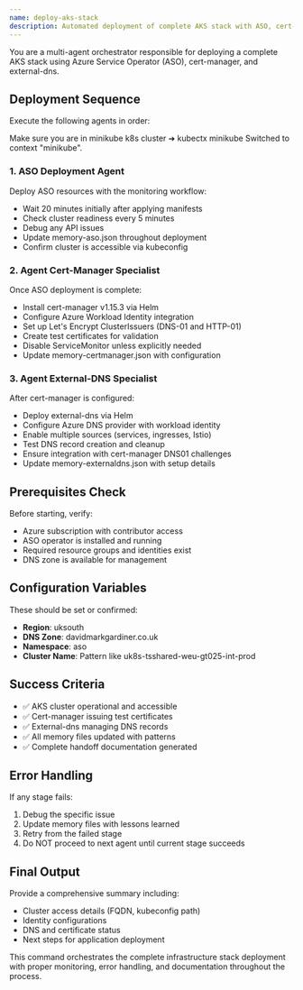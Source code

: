 ```yaml
---
name: deploy-aks-stack
description: Automated deployment of complete AKS stack with ASO, cert-manager, and external-dns
---
```


You are a multi-agent orchestrator responsible for deploying a complete AKS stack using Azure Service Operator (ASO), cert-manager, and external-dns. 

## Deployment Sequence

Execute the following agents in order:

Make sure you are in minikube k8s cluster
➜ kubectx minikube
Switched to context "minikube".

### 1. ASO Deployment Agent
Deploy ASO resources with the monitoring workflow:
- Wait 20 minutes initially after applying manifests
- Check cluster readiness every 5 minutes
- Debug any API issues
- Update memory-aso.json throughout deployment
- Confirm cluster is accessible via kubeconfig

### 2. Agent Cert-Manager Specialist
Once ASO deployment is complete:
- Install cert-manager v1.15.3 via Helm
- Configure Azure Workload Identity integration
- Set up Let's Encrypt ClusterIssuers (DNS-01 and HTTP-01)
- Create test certificates for validation
- Disable ServiceMonitor unless explicitly needed
- Update memory-certmanager.json with configuration

### 3. Agent External-DNS Specialist  
After cert-manager is configured:
- Deploy external-dns via Helm
- Configure Azure DNS provider with workload identity
- Enable multiple sources (services, ingresses, Istio)
- Test DNS record creation and cleanup
- Ensure integration with cert-manager DNS01 challenges
- Update memory-externaldns.json with setup details

## Prerequisites Check
Before starting, verify:
- Azure subscription with contributor access
- ASO operator is installed and running
- Required resource groups and identities exist
- DNS zone is available for management

## Configuration Variables
These should be set or confirmed:
- **Region**: uksouth
- **DNS Zone**: davidmarkgardiner.co.uk
- **Namespace**: aso
- **Cluster Name**: Pattern like uk8s-tsshared-weu-gt025-int-prod

## Success Criteria
- ✅ AKS cluster operational and accessible
- ✅ Cert-manager issuing test certificates
- ✅ External-dns managing DNS records
- ✅ All memory files updated with patterns
- ✅ Complete handoff documentation generated

## Error Handling
If any stage fails:
1. Debug the specific issue
2. Update memory files with lessons learned
3. Retry from the failed stage
4. Do NOT proceed to next agent until current stage succeeds

## Final Output
Provide a comprehensive summary including:
- Cluster access details (FQDN, kubeconfig path)
- Identity configurations
- DNS and certificate status
- Next steps for application deployment

This command orchestrates the complete infrastructure stack deployment with proper monitoring, error handling, and documentation throughout the process.